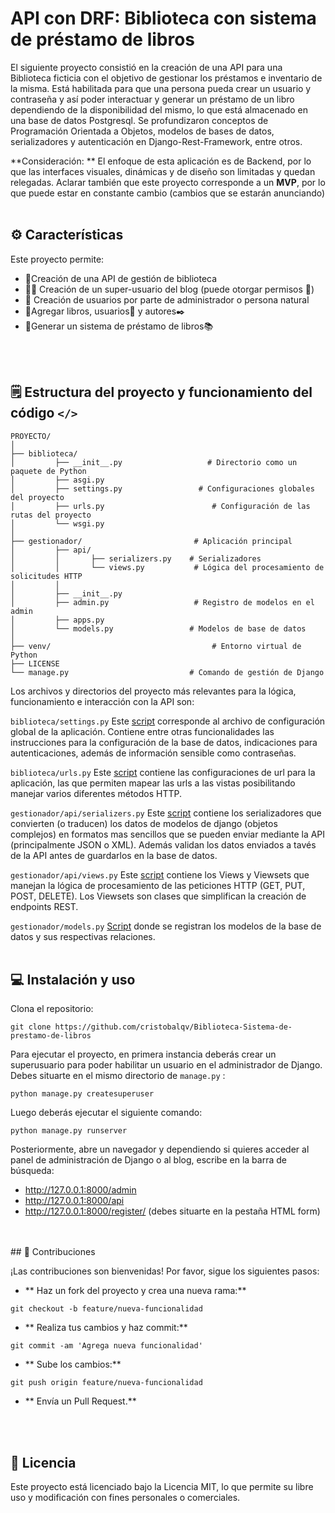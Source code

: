 # API con DRF: Biblioteca con sistema de préstamo de libros

El siguiente proyecto consistió en la creación de una API para una Biblioteca ficticia con el objetivo de gestionar los préstamos e inventario de la misma. Está habilitada para que una persona pueda crear un usuario y contraseña y así poder interactuar y generar un préstamo de un libro dependiendo de la disponibilidad del mismo, lo que está almacenado en una base de datos  Postgresql.
Se profundizaron conceptos de Programación Orientada a Objetos, modelos de bases de datos, serializadores y autenticación en Django-Rest-Framework, entre otros.

**Consideración: ** El enfoque de esta aplicación es de Backend, por lo que las interfaces visuales, dinámicas y de diseño son limitadas y quedan relegadas. Aclarar también que este proyecto corresponde a un **MVP**, por lo que puede estar en constante cambio (cambios que se estarán anunciando)
<br>
<br>

## ️⚙️ Características

Este proyecto permite:

- 🏫Creación de una API de gestión de biblioteca
- 👮‍♂️ Creación de un super-usuario del blog (puede otorgar permisos 🔑)
- 👤 Creación de usuarios por parte de administrador o persona natural
- 📙Agregar libros, usuarios👤 y autores✒️
- 🔄Generar un sistema de préstamo de libros📚

<br>
<br>

## 🗒️ Estructura del proyecto y funcionamiento del código `</>`



```
PROYECTO/
│
├── biblioteca/                           
│         ├── __init__.py                   # Directorio como un paquete de Python
│         ├── asgi.py             
│         ├── settings.py                 # Configuraciones globales del proyecto
│         ├── urls.py                        # Configuración de las rutas del proyecto
│         └── wsgi.py                
│
├── gestionador/                         # Aplicación principal
│         ├── api/          
│         │       ├── serializers.py    # Serializadores
│         │       └── views.py           # Lógica del procesamiento de solicitudes HTTP
│         │ 
│         ├── __init__.py            
│         ├── admin.py                   # Registro de modelos en el admin
│         ├── apps.py                      
│         └── models.py                 # Modelos de base de datos
│
├── venv/                                    # Entorno virtual de Python
├── LICENSE                     
└── manage.py                           # Comando de gestión de Django

```
Los archivos y directorios del proyecto más relevantes para la lógica, funcionamiento e interacción con la API son:

`biblioteca/settings.py` Este [script](https://github.com/cristobalqv/Biblioteca-Sistema-de-prestamo-de-libros/blob/main/biblioteca/settings.py "script") corresponde al archivo de configuración global de la aplicación. Contiene entre otras funcionalidades las instrucciones para la configuración de la base de datos, indicaciones para autenticaciones, además de información sensible como contraseñas.

`biblioteca/urls.py` Este [script](https://github.com/cristobalqv/Biblioteca-Sistema-de-prestamo-de-libros/blob/main/biblioteca/urls.py "script") contiene las configuraciones de url para la aplicación, las que permiten mapear las urls a las vistas posibilitando manejar varios diferentes métodos HTTP.

`gestionador/api/serializers.py` Este [script](https://github.com/cristobalqv/Biblioteca-Sistema-de-prestamo-de-libros/blob/main/gestionador/api/serializers.py "script") contiene los serializadores que convierten (o traducen) los datos de modelos de django (objetos complejos) en formatos mas sencillos que se pueden enviar mediante la API (principalmente JSON o XML). Además validan los datos enviados a tavés de la API antes de guardarlos en la base de datos.

`gestionador/api/views.py` Este [script](https://github.com/cristobalqv/Biblioteca-Sistema-de-prestamo-de-libros/blob/main/gestionador/api/views.py "script") contiene los Views y Viewsets que manejan la lógica de procesamiento de las peticiones HTTP (GET, PUT, POST, DELETE). Los Viewsets son clases que simplifican la creación de endpoints REST.

`gestionador/models.py` [Script](https://github.com/cristobalqv/Biblioteca-Sistema-de-prestamo-de-libros/blob/main/gestionador/models.py " Script") donde se registran los modelos de la base de datos y sus respectivas relaciones.
<br>
<br>
## 💻 Instalación y uso

Clona el repositorio:

```
git clone https://github.com/cristobalqv/Biblioteca-Sistema-de-prestamo-de-libros
```

Para ejecutar el proyecto, en primera instancia deberás crear un superusuario para poder habilitar un usuario en el administrador de Django. Debes situarte en el mismo directorio de `manage.py` :

```python manage.py createsuperuser```

Luego deberás ejecutar el siguiente comando:

```python manage.py runserver```

Posteriormente, abre un navegador y dependiendo si quieres acceder al panel de administración de Django o al blog, escribe en la barra de búsqueda:
- http://127.0.0.1:8000/admin
- http://127.0.0.1:8000/api
- http://127.0.0.1:8000/register/     (debes situarte en la pestaña HTML form)
<br>
<br>
## 🤝 Contribuciones



¡Las contribuciones son bienvenidas! Por favor, sigue los siguientes pasos:

- ** Haz un fork del proyecto y crea una nueva rama:**

`git checkout -b feature/nueva-funcionalidad`

- ** Realiza tus cambios y haz commit:**

`git commit -am 'Agrega nueva funcionalidad'`

- ** Sube los cambios:**

`git push origin feature/nueva-funcionalidad`

- ** Envía un Pull Request.**

<br>
<br>

## 📜 Licencia



Este proyecto está licenciado bajo la Licencia MIT, lo que permite su libre uso y modificación con fines personales o comerciales.